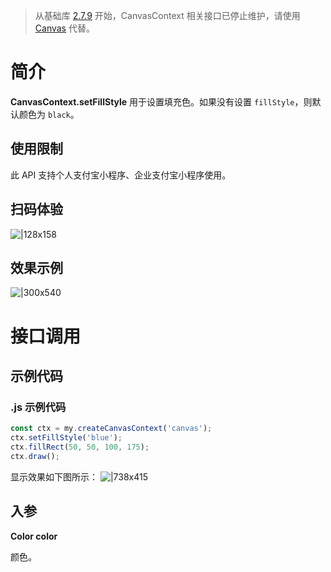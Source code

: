 > 从基础库 [2.7.9](https://opendocs.alipay.com/mini/framework/lib-upgrade-v2) 开始，CanvasContext 相关接口已停止维护，请使用 [Canvas](https://opendocs.alipay.com/mini/01vzqv) 代替。

# 简介

**CanvasContext.setFillStyle** 用于设置填充色。如果没有设置 `fillStyle`，则默认颜色为 `black`。

## 使用限制

此 API 支持个人支付宝小程序、企业支付宝小程序使用。

## 扫码体验

![|128x158](https://cdn.nlark.com/yuque/0/2021/png/179989/1624936120763-26b75ccc-879f-4715-b359-fb0bda31705d.png#align=left&display=inline&height=158&margin=%5Bobject%20Object%5D&name=1.png&originHeight=158&originWidth=128&size=17896&status=done&style=stroke&width=128)

## 效果示例

![|300x540](https://cdn.nlark.com/yuque/0/2021/gif/179989/1624936130153-56ce0411-c781-48c8-a0a4-1a4c65e4eae2.gif#align=left&display=inline&height=540&margin=%5Bobject%20Object%5D&name=2.gif&originHeight=540&originWidth=300&size=1429075&status=done&style=stroke&width=300)

# 接口调用

## 示例代码

### .js 示例代码

```javascript
const ctx = my.createCanvasContext('canvas');
ctx.setFillStyle('blue');
ctx.fillRect(50, 50, 100, 175);
ctx.draw();
```

显示效果如下图所示： ![|738x415](https://cdn.nlark.com/yuque/0/2021/png/179989/1624936137921-fa7ad947-a779-4dff-a69d-69b98ac93f95.png#align=left&display=inline&height=720&margin=%5Bobject%20Object%5D&name=3.png&originHeight=720&originWidth=1280&size=24972&status=done&style=none&width=1280)

## 入参

**Color color**

颜色。
